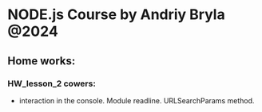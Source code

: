 # NODE.js Course by Andriy Bryla @2024

## Home works:

### HW_lesson_2 cowers: 
- interaction in the console. Module readline. URLSearchParams method.

